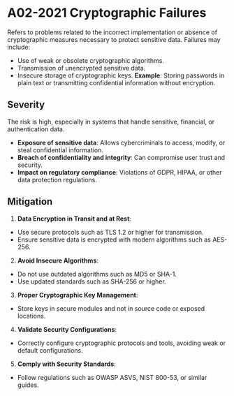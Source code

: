 # A02-2021 Cryptographic Failures

Refers to problems related to the incorrect implementation or absence of cryptographic measures necessary to protect sensitive data. Failures may include:
- Use of weak or obsolete cryptographic algorithms.
- Transmission of unencrypted sensitive data.
- Insecure storage of cryptographic keys.
**Example**: Storing passwords in plain text or transmitting confidential information without encryption.

## Severity
The risk is high, especially in systems that handle sensitive, financial, or authentication data.
- **Exposure of sensitive data**: Allows cybercriminals to access, modify, or steal confidential information.
- **Breach of confidentiality and integrity**: Can compromise user trust and security.
- **Impact on regulatory compliance**: Violations of GDPR, HIPAA, or other data protection regulations.

## Mitigation
1. **Data Encryption in Transit and at Rest**:
- Use secure protocols such as TLS 1.2 or higher for transmission.
- Ensure sensitive data is encrypted with modern algorithms such as AES-256.
2. **Avoid Insecure Algorithms**:
- Do not use outdated algorithms such as MD5 or SHA-1.
- Use updated standards such as SHA-256 or higher.
3. **Proper Cryptographic Key Management**:
- Store keys in secure modules and not in source code or exposed locations.
4. **Validate Security Configurations**:
- Correctly configure cryptographic protocols and tools, avoiding weak or default configurations.
5. **Comply with Security Standards**:
- Follow regulations such as OWASP ASVS, NIST 800-53, or similar guides.